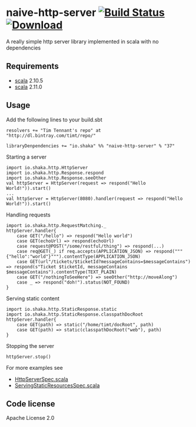 naive-http-server  [![Build Status](https://travis-ci.org/timt/naive-http-server.png?branch=master)](https://travis-ci.org/timt/naive-http-server) [ ![Download](https://api.bintray.com/packages/timt/repo/naive-http-server/images/download.png) ](https://bintray.com/timt/repo/naive-http-server/_latestVersion)
=================
A really simple http server library implemented in scala with no dependencies

Requirements
------------

* [scala](http://www.scala-lang.org) 2.10.5
* [scala](http://www.scala-lang.org) 2.11.0

Usage
-----
Add the following lines to your build.sbt

    resolvers += "Tim Tennant's repo" at "http://dl.bintray.com/timt/repo/"

    libraryDenpendencies += "io.shaka" %% "naive-http-server" % "37"

Starting a server

    import io.shaka.http.HttpServer
    import io.shaka.http.Response.respond
    import io.shaka.http.Response.seeOther
    val httpServer = HttpServer(request => respond("Hello World!")).start()
    ...
    val httpServer = HttpServer(8080).handler(request => respond("Hello World!")).start()

Handling requests

    import io.shaka.http.RequestMatching._
    httpServer.handler{
        case GET("/hello") => respond("Hello world")
        case GET(echoUrl) => respond(echoUrl)
        case request@POST("/some/restful/thing") => respond(...)
        case req@GET(_) if req.accepts(APPLICATION_JSON) => respond("""{"hello":"world"}""").contentType(APPLICATION_JSON)
        case GET(url"/tickets/$ticketId?messageContains=$messageContains") => respond(s"Ticket $ticketId, messageContains $messageContains").contentType(TEXT_PLAIN)
        case GET("/nothingToSeeHere") => seeOther("http://moveAlong")
        case _ => respond("doh!").status(NOT_FOUND)
    }
    
Serving static content
    
    import io.shaka.http.StaticResponse.static
    import io.shaka.http.StaticResponse.classpathDocRoot
    httpServer.handler{
        case GET(path) => static("/home/timt/docRoot", path)
        case GET(path) => static(classpathDocRoot("web"), path)
    }


Stopping the server

    httpServer.stop()


For more examples see
    
* [HttpServerSpec.scala](https://github.com/timt/naive-http-server/blob/master/src/test/scala/io/shaka/http/HttpServerSpec.scala)
* [ServingStaticResourcesSpec.scala](https://github.com/timt/naive-http-server/blob/master/src/test/scala/io/shaka/http/ServingStaticResourcesSpec.scala)


Code license
------------
Apache License 2.0
